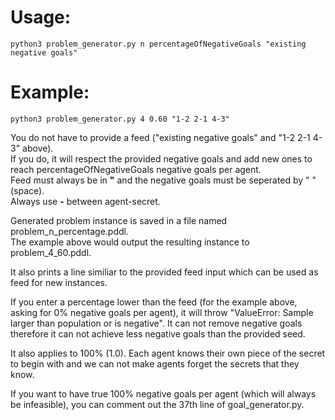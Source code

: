 # Usage:
    python3 problem_generator.py n percentageOfNegativeGoals "existing negative goals"
# Example:
    python3 problem_generator.py 4 0.60 "1-2 2-1 4-3"

You do not have to provide a feed ("existing negative goals" and "1-2 2-1 4-3" above).<br>
If you do, it will respect the provided negative goals and add new ones to reach percentageOfNegativeGoals negative goals per agent.<br>
Feed must always be in **"** and the negative goals must be seperated by " "(space).<br>
Always use **-** between agent-secret.

Generated problem instance is saved in a file named problem_n_percentage.pddl.<br>
The example above would output the resulting instance to problem_4_60.pddl.

It also prints a line similiar to the provided feed input which can be used as feed for new instances.<br>

If you enter a percentage lower than the feed (for the example above, asking for 0% negative goals per agent), it will throw "ValueError: Sample larger than population or is negative". It can not remove negative goals therefore it can not achieve less negative goals than the provided seed.

It also applies to 100% (1.0). Each agent knows their own piece of the secret to begin with and we can not make agents forget the secrets that they know.

If you want to have true 100% negative goals per agent (which will always be infeasible), you can comment out the 37th line of goal_generator.py.
